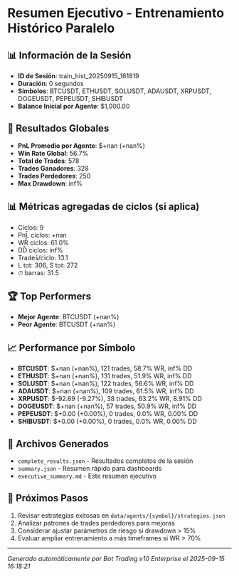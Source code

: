 # Resumen Ejecutivo - Entrenamiento Histórico Paralelo

## 📊 Información de la Sesión
- **ID de Sesión**: train_hist_20250915_161819
- **Duración**: 0 segundos
- **Símbolos**: BTCUSDT, ETHUSDT, SOLUSDT, ADAUSDT, XRPUSDT, DOGEUSDT, PEPEUSDT, SHIBUSDT
- **Balance Inicial por Agente**: $1,000.00

## 🎯 Resultados Globales
- **PnL Promedio por Agente**: $+nan (+nan%)
- **Win Rate Global**: 56.7%
- **Total de Trades**: 578
- **Trades Ganadores**: 328
- **Trades Perdedores**: 250
- **Max Drawdown**: inf%

## 📊 Métricas agregadas de ciclos (si aplica)
- Ciclos: 9
- PnL̄ ciclos: +nan
- WR̄ ciclos: 61.0%
- DD̄ ciclos: inf%
- Trades̄/ciclo: 13.1
- L tot: 306, S tot: 272
- ⏱̄ barras: 31.5


## 🏆 Top Performers
- **Mejor Agente**: BTCUSDT (+nan%)
- **Peor Agente**: BTCUSDT (+nan%)

## 📈 Performance por Símbolo
- **BTCUSDT**: $+nan (+nan%), 121 trades, 58.7% WR, inf% DD
- **ETHUSDT**: $+nan (+nan%), 131 trades, 51.9% WR, inf% DD
- **SOLUSDT**: $+nan (+nan%), 122 trades, 56.6% WR, inf% DD
- **ADAUSDT**: $+nan (+nan%), 109 trades, 61.5% WR, inf% DD
- **XRPUSDT**: $-92.69 (-9.27%), 38 trades, 63.2% WR, 8.91% DD
- **DOGEUSDT**: $+nan (+nan%), 57 trades, 50.9% WR, inf% DD
- **PEPEUSDT**: $+0.00 (+0.00%), 0 trades, 0.0% WR, 0.00% DD
- **SHIBUSDT**: $+0.00 (+0.00%), 0 trades, 0.0% WR, 0.00% DD

## 📁 Archivos Generados
- `complete_results.json` - Resultados completos de la sesión
- `summary.json` - Resumen rápido para dashboards
- `executive_summary.md` - Este resumen ejecutivo

## 🎯 Próximos Pasos
1. Revisar estrategias exitosas en `data/agents/{symbol}/strategies.json`
2. Analizar patrones de trades perdedores para mejoras
3. Considerar ajustar parámetros de riesgo si drawdown > 15%
4. Evaluar ampliar entrenamiento a más timeframes si WR > 70%

---
*Generado automáticamente por Bot Trading v10 Enterprise el 2025-09-15 16:18:21*
